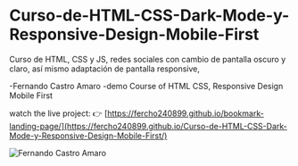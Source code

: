 # Curso-de-HTML-CSS-Dark-Mode-y-Responsive-Design-Mobile-First
Curso de HTML, CSS y JS, redes sociales con cambio de pantalla oscuro y claro, así mismo adaptación de pantalla responsive,

-Fernando Castro Amaro
-demo Course of HTML CSS, Responsive Design Mobile First


watch the live project: 👉 [https://fercho240899.github.io/bookmark-landing-page/](https://fercho240899.github.io/Curso-de-HTML-CSS-Dark-Mode-y-Responsive-Design-Mobile-First/)

![Fernando Castro Amaro](https://repository-images.githubusercontent.com/500018490/936e204c-40de-4427-93a0-89d14bc1fca0)
